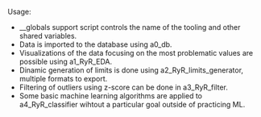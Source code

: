 Usage:
- __globals support script controls the name of the tooling and other shared variables.
- Data is imported to the database using a0_db.
- Visualizations of the data focusing on the most problematic values are possible using a1_RyR_EDA.
- Dinamic generation of limits is done using a2_RyR_limits_generator, multiple formats to export.
- Filtering of outliers using z-score can be done in a3_RyR_filter.
- Some basic machine learning algorithms are applied to a4_RyR_classifier wihtout a particular goal outside of practicing ML.
